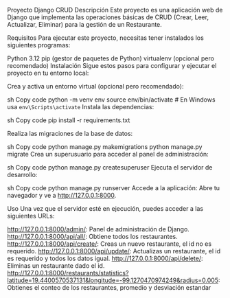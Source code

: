 Proyecto Django CRUD
Descripción
Este proyecto es una aplicación web de Django que implementa las operaciones básicas de CRUD (Crear, Leer, Actualizar, Eliminar) para la gestión de un Restaurante.

Requisitos
Para ejecutar este proyecto, necesitas tener instalados los siguientes programas:

Python 3.12
pip (gestor de paquetes de Python)
virtualenv (opcional pero recomendado)
Instalación
Sigue estos pasos para configurar y ejecutar el proyecto en tu entorno local:

Crea y activa un entorno virtual (opcional pero recomendado):

sh
Copy code
python -m venv env
source env/bin/activate   # En Windows usa `env\Scripts\activate`
Instala las dependencias:

sh
Copy code
pip install -r requirements.txt

Realiza las migraciones de la base de datos:

sh
Copy code
python manage.py makemigrations
python manage.py migrate
Crea un superusuario para acceder al panel de administración:

sh
Copy code
python manage.py createsuperuser
Ejecuta el servidor de desarrollo:

sh
Copy code
python manage.py runserver
Accede a la aplicación:
Abre tu navegador y ve a http://127.0.0.1:8000.


Uso
Una vez que el servidor esté en ejecución, puedes acceder a las siguientes URLs:

http://127.0.0.1:8000/admin/: Panel de administración de Django.
http://127.0.0.1:8000/api/all/: Obtiene todos los restaurantes.
http://127.0.0.1:8000/api/create/: Creas un nuevo restaurante, el id no es requerido.
http://127.0.0.1:8000/api/update/: Actualizas un restaurante, el id es requerido y todos los datos igual.
http://127.0.0.1:8000/api/delete/: Eliminas un restaurante dado el id.
http://127.0.0.1:8000/restaurants/statistics?latitude=19.4400570537131&longitude=-99.1270470974249&radius=0.005: Obtienes el conteo de los restaurantes, promedio y desviación estandar
